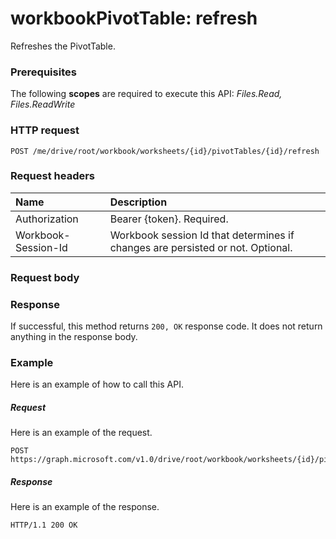 # workbookPivotTable: refresh

Refreshes the PivotTable.


### Prerequisites
The following **scopes** are required to execute this API: _Files.Read,
Files.ReadWrite_

### HTTP request
<!-- { "blockType": "ignored" } -->
```http
POST /me/drive/root/workbook/worksheets/{id}/pivotTables/{id}/refresh
```
### Request headers
| Name       | Description|
|:---------------|:----------|
| Authorization  | Bearer {token}. Required.|
| Workbook-Session-Id  | Workbook session Id that determines if changes are persisted or not. Optional.|

### Request body

### Response
If successful, this method returns `200, OK` response code. It does not return anything in the response body.

### Example
Here is an example of how to call this API.
##### Request
Here is an example of the request.
<!-- {
  "blockType": "request",
  "name": "workbookpivottable_refresh"
}-->
```http
POST https://graph.microsoft.com/v1.0/drive/root/workbook/worksheets/{id}/pivotTables/{id}/refresh
```

##### Response
Here is an example of the response.
<!-- {
  "blockType": "response",
  "truncated": true,
  "@odata.type": "microsoft.graph.none"
} -->
```http
HTTP/1.1 200 OK
```
